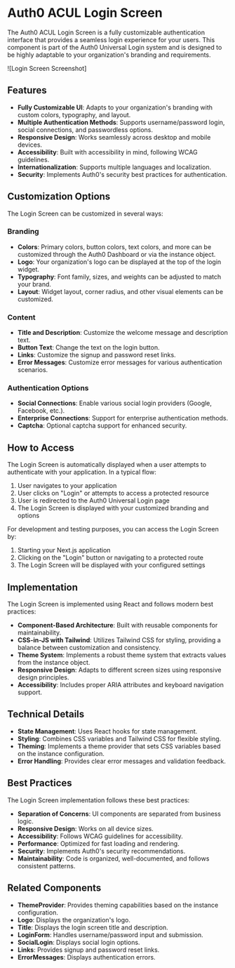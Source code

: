# Auth0 ACUL Login Screen

The Auth0 ACUL Login Screen is a fully customizable authentication interface that provides a seamless login experience for your users. This component is part of the Auth0 Universal Login system and is designed to be highly adaptable to your organization's branding and requirements.

![Login Screen Screenshot]
<!-- Add your screenshot here -->

## Features

- **Fully Customizable UI**: Adapts to your organization's branding with custom colors, typography, and layout.
- **Multiple Authentication Methods**: Supports username/password login, social connections, and passwordless options.
- **Responsive Design**: Works seamlessly across desktop and mobile devices.
- **Accessibility**: Built with accessibility in mind, following WCAG guidelines.
- **Internationalization**: Supports multiple languages and localization.
- **Security**: Implements Auth0's security best practices for authentication.

## Customization Options

The Login Screen can be customized in several ways:

### Branding

- **Colors**: Primary colors, button colors, text colors, and more can be customized through the Auth0 Dashboard or via the instance object.
- **Logo**: Your organization's logo can be displayed at the top of the login widget.
- **Typography**: Font family, sizes, and weights can be adjusted to match your brand.
- **Layout**: Widget layout, corner radius, and other visual elements can be customized.

### Content

- **Title and Description**: Customize the welcome message and description text.
- **Button Text**: Change the text on the login button.
- **Links**: Customize the signup and password reset links.
- **Error Messages**: Customize error messages for various authentication scenarios.

### Authentication Options

- **Social Connections**: Enable various social login providers (Google, Facebook, etc.).
- **Enterprise Connections**: Support for enterprise authentication methods.
- **Captcha**: Optional captcha support for enhanced security.

## How to Access

The Login Screen is automatically displayed when a user attempts to authenticate with your application. In a typical flow:

1. User navigates to your application
2. User clicks on "Login" or attempts to access a protected resource
3. User is redirected to the Auth0 Universal Login page
4. The Login Screen is displayed with your customized branding and options

For development and testing purposes, you can access the Login Screen by:

1. Starting your Next.js application
2. Clicking on the "Login" button or navigating to a protected route
3. The Login Screen will be displayed with your configured settings

## Implementation

The Login Screen is implemented using React and follows modern best practices:

- **Component-Based Architecture**: Built with reusable components for maintainability.
- **CSS-in-JS with Tailwind**: Utilizes Tailwind CSS for styling, providing a balance between customization and consistency.
- **Theme System**: Implements a robust theme system that extracts values from the instance object.
- **Responsive Design**: Adapts to different screen sizes using responsive design principles.
- **Accessibility**: Includes proper ARIA attributes and keyboard navigation support.

## Technical Details

- **State Management**: Uses React hooks for state management.
- **Styling**: Combines CSS variables and Tailwind CSS for flexible styling.
- **Theming**: Implements a theme provider that sets CSS variables based on the instance configuration.
- **Error Handling**: Provides clear error messages and validation feedback.

## Best Practices

The Login Screen implementation follows these best practices:

- **Separation of Concerns**: UI components are separated from business logic.
- **Responsive Design**: Works on all device sizes.
- **Accessibility**: Follows WCAG guidelines for accessibility.
- **Performance**: Optimized for fast loading and rendering.
- **Security**: Implements Auth0's security recommendations.
- **Maintainability**: Code is organized, well-documented, and follows consistent patterns.

## Related Components

- **ThemeProvider**: Provides theming capabilities based on the instance configuration.
- **Logo**: Displays the organization's logo.
- **Title**: Displays the login screen title and description.
- **LoginForm**: Handles username/password input and submission.
- **SocialLogin**: Displays social login options.
- **Links**: Provides signup and password reset links.
- **ErrorMessages**: Displays authentication errors.